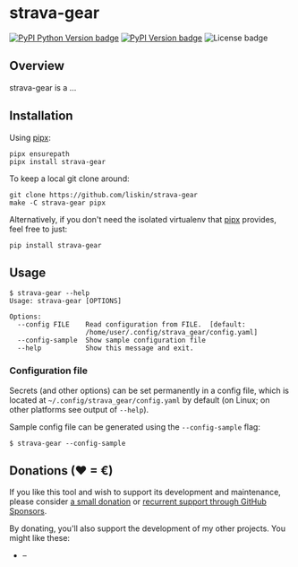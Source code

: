 # strava-gear

[![PyPI Python Version badge](https://img.shields.io/pypi/pyversions/strava-gear)](https://pypi.org/project/strava-gear/)
[![PyPI Version badge](https://img.shields.io/pypi/v/strava-gear)](https://pypi.org/project/strava-gear/)
![License badge](https://img.shields.io/github/license/liskin/strava-gear)

## Overview

strava-gear is a …

<!-- FIXME: example image -->

## Installation

Using [pipx][]:

```
pipx ensurepath
pipx install strava-gear
```

To keep a local git clone around:

```
git clone https://github.com/liskin/strava-gear
make -C strava-gear pipx
```

Alternatively, if you don't need the isolated virtualenv that [pipx][]
provides, feel free to just:

```
pip install strava-gear
```

[pipx]: https://github.com/pypa/pipx

## Usage

<!-- include tests/readme/help.md -->
    $ strava-gear --help
    Usage: strava-gear [OPTIONS]
    
    Options:
      --config FILE    Read configuration from FILE.  [default:
                       /home/user/.config/strava_gear/config.yaml]
      --config-sample  Show sample configuration file
      --help           Show this message and exit.
<!-- end include -->

<!-- FIXME: example -->

### Configuration file

Secrets (and other options) can be set permanently in a config file,
which is located at `~/.config/strava_gear/config.yaml` by default
(on Linux; on other platforms see output of `--help`).

Sample config file can be generated using the `--config-sample` flag:

<!-- include tests/readme/config-sample.md -->
    $ strava-gear --config-sample
<!-- end include -->

## Donations (♥ = €)

If you like this tool and wish to support its development and maintenance,
please consider [a small donation](https://www.paypal.me/lisknisi/10EUR) or
[recurrent support through GitHub Sponsors](https://github.com/sponsors/liskin).

By donating, you'll also support the development of my other projects. You
might like these:

* <!-- FIXME: [name](link) --> – <!-- FIXME: description -->
